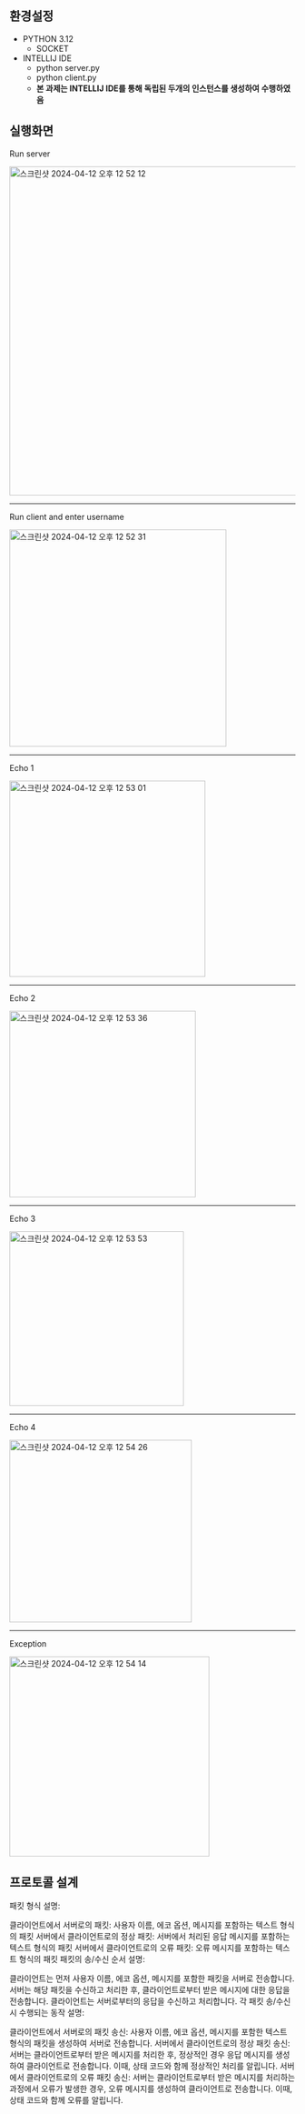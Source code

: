 ## 환경설정
* PYTHON 3.12
  * SOCKET
* INTELLIJ IDE
  * python server.py
  * python client.py
  * **본 과제는 INTELLIJ IDE를 통해 독립된 두개의 인스턴스를 생성하여 수행하였음**
 
## 실행화면
Run server


<img width="579" alt="스크린샷 2024-04-12 오후 12 52 12" src="https://github.com/cgcd2024/tcp_echo_chat/assets/113968344/f94f3361-fd99-49d1-97b0-ed3f0d1da9be">

***
Run client and enter username


<img width="382" alt="스크린샷 2024-04-12 오후 12 52 31" src="https://github.com/cgcd2024/tcp_echo_chat/assets/113968344/da704245-8c8f-43b2-ba00-014a20b39133">

***
Echo 1


<img width="345" alt="스크린샷 2024-04-12 오후 12 53 01" src="https://github.com/cgcd2024/tcp_echo_chat/assets/113968344/2208aa1a-2985-450a-9951-0b8179ec9719">


***
Echo 2


<img width="328" alt="스크린샷 2024-04-12 오후 12 53 36" src="https://github.com/cgcd2024/tcp_echo_chat/assets/113968344/56ab3e45-238c-4a0a-8b90-1a6578237881">

***
Echo 3


<img width="307" alt="스크린샷 2024-04-12 오후 12 53 53" src="https://github.com/cgcd2024/tcp_echo_chat/assets/113968344/96181810-6583-4591-a1ab-4a9eb0663f3c">


***
Echo 4


<img width="321" alt="스크린샷 2024-04-12 오후 12 54 26" src="https://github.com/cgcd2024/tcp_echo_chat/assets/113968344/6f71508a-4215-477e-b348-2f9dc5c03c36">

***
Exception


<img width="352" alt="스크린샷 2024-04-12 오후 12 54 14" src="https://github.com/cgcd2024/tcp_echo_chat/assets/113968344/2eb4dad3-c9ac-4f00-9e9a-3cf8f1a2658f">



## 프로토콜 설계
패킷 형식 설명:

클라이언트에서 서버로의 패킷: 사용자 이름, 에코 옵션, 메시지를 포함하는 텍스트 형식의 패킷
서버에서 클라이언트로의 정상 패킷: 서버에서 처리된 응답 메시지를 포함하는 텍스트 형식의 패킷
서버에서 클라이언트로의 오류 패킷: 오류 메시지를 포함하는 텍스트 형식의 패킷
패킷의 송/수신 순서 설명:

클라이언트는 먼저 사용자 이름, 에코 옵션, 메시지를 포함한 패킷을 서버로 전송합니다.
서버는 해당 패킷을 수신하고 처리한 후, 클라이언트로부터 받은 메시지에 대한 응답을 전송합니다.
클라이언트는 서버로부터의 응답을 수신하고 처리합니다.
각 패킷 송/수신 시 수행되는 동작 설명:

클라이언트에서 서버로의 패킷 송신: 사용자 이름, 에코 옵션, 메시지를 포함한 텍스트 형식의 패킷을 생성하여 서버로 전송합니다.
서버에서 클라이언트로의 정상 패킷 송신: 서버는 클라이언트로부터 받은 메시지를 처리한 후, 정상적인 경우 응답 메시지를 생성하여 클라이언트로 전송합니다. 이때, 상태 코드와 함께 정상적인 처리를 알립니다.
서버에서 클라이언트로의 오류 패킷 송신: 서버는 클라이언트로부터 받은 메시지를 처리하는 과정에서 오류가 발생한 경우, 오류 메시지를 생성하여 클라이언트로 전송합니다. 이때, 상태 코드와 함께 오류를 알립니다.
